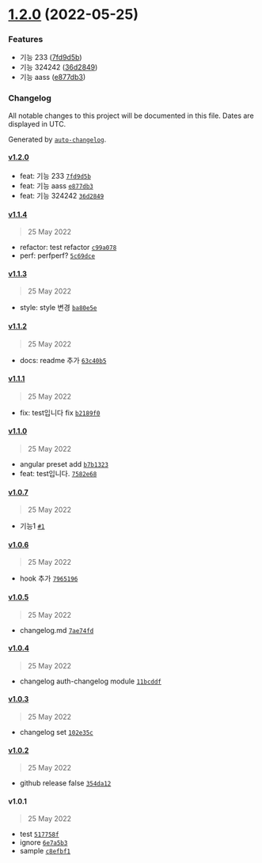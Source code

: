 

# [1.2.0](https://github.com/gatsukichi/releaseModuleTest/compare/v1.1.4...v1.2.0) (2022-05-25)


### Features

* 기능 233 ([7fd9d5b](https://github.com/gatsukichi/releaseModuleTest/commit/7fd9d5b48e57d3bce080059a11ec0fa080fdb966))
* 기능 324242 ([36d2849](https://github.com/gatsukichi/releaseModuleTest/commit/36d284995a33aaaa21d7d08a2282f69c16d6d753))
* 기능 aass ([e877db3](https://github.com/gatsukichi/releaseModuleTest/commit/e877db32cd80f604e3d64c5f5bb8ebe814956e8b))

### Changelog

All notable changes to this project will be documented in this file. Dates are displayed in UTC.

Generated by [`auto-changelog`](https://github.com/CookPete/auto-changelog).

#### [v1.2.0](https://github.com/gatsukichi/releaseModuleTest/compare/v1.1.4...v1.2.0)

- feat: 기능 233 [`7fd9d5b`](https://github.com/gatsukichi/releaseModuleTest/commit/7fd9d5b48e57d3bce080059a11ec0fa080fdb966)
- feat: 기능 aass [`e877db3`](https://github.com/gatsukichi/releaseModuleTest/commit/e877db32cd80f604e3d64c5f5bb8ebe814956e8b)
- feat: 기능 324242 [`36d2849`](https://github.com/gatsukichi/releaseModuleTest/commit/36d284995a33aaaa21d7d08a2282f69c16d6d753)

#### [v1.1.4](https://github.com/gatsukichi/releaseModuleTest/compare/v1.1.3...v1.1.4)

> 25 May 2022

- refactor: test refactor [`c99a078`](https://github.com/gatsukichi/releaseModuleTest/commit/c99a0783457d52b81b78d5126d651f60a146cd80)
- perf: perfperf? [`5c69dce`](https://github.com/gatsukichi/releaseModuleTest/commit/5c69dce2eb5bffa6d8a5482666a15cbbca3fb2f5)

#### [v1.1.3](https://github.com/gatsukichi/releaseModuleTest/compare/v1.1.2...v1.1.3)

> 25 May 2022

- style: style 변경 [`ba80e5e`](https://github.com/gatsukichi/releaseModuleTest/commit/ba80e5ecb7b1fe42f6939944c35a34a68aded400)

#### [v1.1.2](https://github.com/gatsukichi/releaseModuleTest/compare/v1.1.1...v1.1.2)

> 25 May 2022

- docs: readme 추가 [`63c40b5`](https://github.com/gatsukichi/releaseModuleTest/commit/63c40b548c6925f487dfb826f844c549687b843b)

#### [v1.1.1](https://github.com/gatsukichi/releaseModuleTest/compare/v1.1.0...v1.1.1)

> 25 May 2022

- fix: test입니다 fix [`b2189f0`](https://github.com/gatsukichi/releaseModuleTest/commit/b2189f0147957f6185fbd5244a9a96a7fb20f82b)

#### [v1.1.0](https://github.com/gatsukichi/releaseModuleTest/compare/v1.0.7...v1.1.0)

> 25 May 2022

- angular preset add [`b7b1323`](https://github.com/gatsukichi/releaseModuleTest/commit/b7b1323cfdcde854ea5cc0a133f3a4a8299ea506)
- feat: test입니다. [`7582e68`](https://github.com/gatsukichi/releaseModuleTest/commit/7582e68cc8b0eb25b9a2e7e6c62169505c34643d)

#### [v1.0.7](https://github.com/gatsukichi/releaseModuleTest/compare/v1.0.6...v1.0.7)

> 25 May 2022

- 기능1 [`#1`](https://github.com/gatsukichi/releaseModuleTest/pull/1)

#### [v1.0.6](https://github.com/gatsukichi/releaseModuleTest/compare/v1.0.5...v1.0.6)

> 25 May 2022

- hook 추가 [`7965196`](https://github.com/gatsukichi/releaseModuleTest/commit/79651967b182bd18796d2d2838bf9b5db166e88e)

#### [v1.0.5](https://github.com/gatsukichi/releaseModuleTest/compare/v1.0.4...v1.0.5)

> 25 May 2022

- changelog.md [`7ae74fd`](https://github.com/gatsukichi/releaseModuleTest/commit/7ae74fd464806cd08b6d14e45de2582e8404bc41)

#### [v1.0.4](https://github.com/gatsukichi/releaseModuleTest/compare/v1.0.3...v1.0.4)

> 25 May 2022

- changelog auth-changelog module [`11bcddf`](https://github.com/gatsukichi/releaseModuleTest/commit/11bcddf637f70002fc175d961bab01456dcd73ca)

#### [v1.0.3](https://github.com/gatsukichi/releaseModuleTest/compare/v1.0.2...v1.0.3)

> 25 May 2022

- changelog set [`102e35c`](https://github.com/gatsukichi/releaseModuleTest/commit/102e35ce2bf4e557c4adc6123b61978fb1ddc9f4)

#### [v1.0.2](https://github.com/gatsukichi/releaseModuleTest/compare/v1.0.1...v1.0.2)

> 25 May 2022

- github release false [`354da12`](https://github.com/gatsukichi/releaseModuleTest/commit/354da12788f59b368b8f5462d300d1f90095bb21)

#### v1.0.1

> 25 May 2022

- test [`517758f`](https://github.com/gatsukichi/releaseModuleTest/commit/517758f1045e5a0fcb6c1cfc94b36e5e97340607)
- ignore [`6e7a5b3`](https://github.com/gatsukichi/releaseModuleTest/commit/6e7a5b35b41d6a2147d788c13cd69c22a3aba3c7)
- sample [`c8efbf1`](https://github.com/gatsukichi/releaseModuleTest/commit/c8efbf137e6624502a745e392810c1922b4a180d)